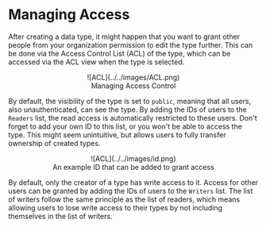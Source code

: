 # Managing Access

After creating a data type, it might happen that you want to grant other people from your organization permission to edit the type further. This can be done via the Access Control List (ACL) of the type, which can be accessed via the ACL view when the type is selected.

<center>
    <figure markdown="span">
        ![ACL](../../images/ACL.png)
        <figcaption>Managing Access Control</figcaption>
    </figure>
</center>

By default, the visibility of the type is set to `public`, meaning that all users, also unauthenticated, can see the type. By adding the IDs of users to the `Readers` list, the read access is automatically restricted to these users. Don't forget to add your own ID to this list, or you won't be able to access the type. This might seem unintuitive, but allows users to fully transfer ownership of created types.

<center>
    <figure markdown="span">
        ![ACL](../../images/id.png)
        <figcaption>An example ID that can be added to grant access</figcaption>
    </figure>
</center>

By default, only the creator of a type has write access to it. Access for other users can be granted by adding the IDs of users to the `Writers` list. The list of writers follow the same principle as the list of readers, which means allowing users to lose write access to their types by not including themselves in the list of writers.
